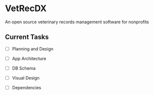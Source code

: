 # VetRecDX
An open source veterinary records management software for nonprofits

## Current Tasks
- [ ] Planning and Design
 - [ ] App Architecture
 - [ ] DB Schema
 - [ ] Visual Design
 - [ ] Dependencies
 
